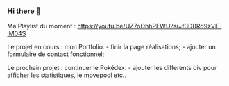 ### Hi there 👋

Ma Playlist du moment : 
https://youtu.be/UZ7oOhhPEWU?si=f3D0Rd9zVE-lM04S

Le projet en cours : mon Portfolio. 
                      - finir la page réalisations;
                      - ajouter un formulaire de contact fonctionnel;

Le prochain projet : continuer le Pokédex.
                      - ajouter les differents div pour afficher les statistiques, le movepool etc..


<!--
**Ldacosta7/Ldacosta7** is a ✨ _special_ ✨ repository because its `README.md` (this file) appears on your GitHub profile.

Here are some ideas to get you started:

- 🔭 I’m currently working on ...
- 🌱 I’m currently learning ...
- 👯 I’m looking to collaborate on ...
- 🤔 I’m looking for help with ...
- 💬 Ask me about ...
- 📫 How to reach me: ...
- 😄 Pronouns: ...
- ⚡ Fun fact: ...
-->
